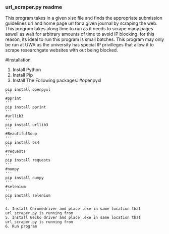 ### url_scraper.py readme

This program takes in a given xlsx file and finds the appropriate submission guidelines url
and home page url for a given journal by scraping the web. This program takes along time to run
as it needs to scrape many pages aswell as wait for arbitrary amounts of time to avoid IP blocking.
for this reason, its ideal to run this program is small batches.
This program may only be run at UWA as the university has special IP privilleges that allow it to 
scrape researchgate websites with out being blocked.

#Installation

1. Install Python
2. Install Pip
3. Install The Following packages:
  #openpyxl
  ``` 
  pip install openpyxl
  '''
  #pprint
  '''
  pip install pprint
  '''
  #urllib3
  '''
  pip install urllib3
  '''
  #BeautifulSoup
  '''
  pip install bs4
  '''
  #requests
  '''
  pip install requests
  '''
  #numpy
  '''
  pip install numpy
  '''
  #selenium
  '''
  pip install selenium
  '''
  
4. Install Chromedriver and place .exe in same location that url_scraper.py is running from
5. Install Gecko driver and place .exe in same location that url_scraper.py is running from
6. Run program
